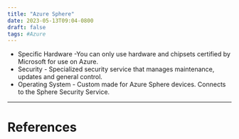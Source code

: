 ```yaml
---
title: "Azure Sphere"
date: 2023-05-13T09:04-0800
draft: false
tags: #Azure
---
```


- Specific Hardware -You can only use hardware and chipsets certified by Microsoft for use on Azure.
- Security - Specialized security service that manages maintenance, updates and general control. 
- Operating System - Custom made for Azure Sphere devices. Connects to the Sphere Security Service.

---
# References
